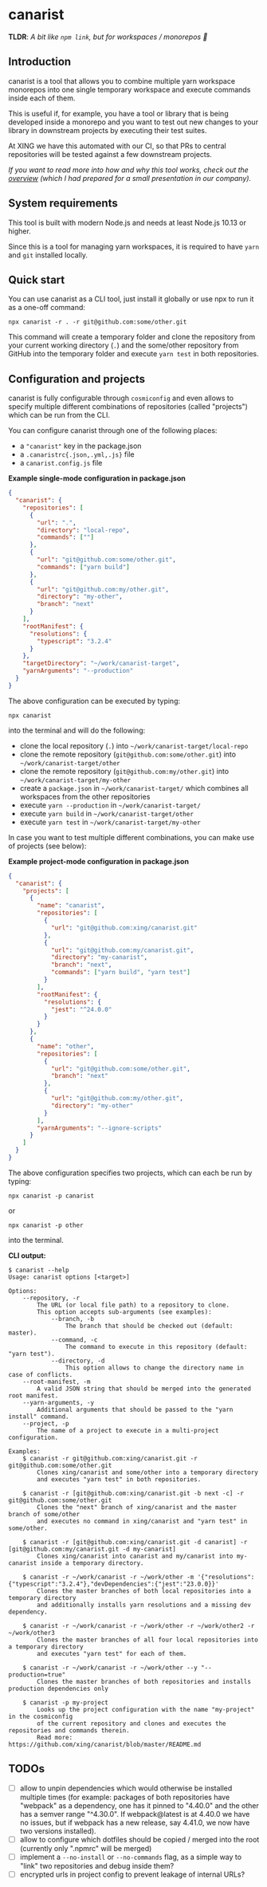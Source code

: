 # canarist

**TLDR**: _A bit like `npm link`, but for workspaces / monorepos :rocket:_

## Introduction

canarist is a tool that allows you to combine multiple yarn workspace monorepos into one single temporary workspace and execute commands inside each of them.

This is useful if, for example, you have a tool or library that is being developed inside a monorepo and you want to test out new changes to your library in downstream projects by executing their test suites.

At XING we have this automated with our CI, so that PRs to central repositories will be tested against a few downstream projects.

_If you want to read more into how and why this tool works, check out the [overview](./docs/overview.md) (which I had prepared for a small presentation in our company)._

## System requirements

This tool is built with modern Node.js and needs at least Node.js 10.13 or higher.

Since this is a tool for managing yarn workspaces, it is required to have `yarn` and `git` installed locally.

## Quick start

You can use canarist as a CLI tool, just install it globally or use npx to run it as a one-off command:

```shell
npx canarist -r . -r git@github.com:some/other.git
```

This command will create a temporary folder and clone the repository from your current working directory (`.`) and the some/other repository from GitHub into the temporary folder and execute `yarn test` in both repositories.

## Configuration and projects

canarist is fully configurable through `cosmiconfig` and even allows to specify multiple different combinations of repositories (called "projects") which can be run from the CLI.

You can configure canarist through one of the following places:

- a `"canarist"` key in the package.json
- a `.canaristrc{.json,.yml,.js}` file
- a `canarist.config.js` file

**Example single-mode configuration in package.json**

```json
{
  "canarist": {
    "repositories": [
      {
        "url": ".",
        "directory": "local-repo",
        "commands": [""]
      },
      {
        "url": "git@github.com:some/other.git",
        "commands": ["yarn build"]
      },
      {
        "url": "git@github.com:my/other.git",
        "directory": "my-other",
        "branch": "next"
      }
    ],
    "rootManifest": {
      "resolutions": {
        "typescript": "3.2.4"
      }
    },
    "targetDirectory": "~/work/canarist-target",
    "yarnArguments": "--production"
  }
}
```

The above configuration can be executed by typing:

```shell
npx canarist
```

into the terminal and will do the following:

- clone the local repository (`.`) into `~/work/canarist-target/local-repo`
- clone the remote repository (`git@github.com:some/other.git`) into `~/work/canarist-target/other`
- clone the remote repository (`git@github.com:my/other.git`) into `~/work/canarist-target/my-other`
- create a `package.json` in `~/work/canarist-target/` which combines all workspaces from the other repositories
- execute `yarn --production` in `~/work/canarist-target/`
- execute `yarn build` in `~/work/canarist-target/other`
- execute `yarn test` in `~/work/canarist-target/my-other`

In case you want to test multiple different combinations, you can make use of projects (see below):

**Example project-mode configuration in package.json**

```json
{
  "canarist": {
    "projects": [
      {
        "name": "canarist",
        "repositories": [
          {
            "url": "git@github.com:xing/canarist.git"
          },
          {
            "url": "git@github.com:my/canarist.git",
            "directory": "my-canarist",
            "branch": "next",
            "commands": ["yarn build", "yarn test"]
          }
        ],
        "rootManifest": {
          "resolutions": {
            "jest": "^24.0.0"
          }
        }
      },
      {
        "name": "other",
        "repositories": [
          {
            "url": "git@github.com:some/other.git",
            "branch": "next"
          },
          {
            "url": "git@github.com:my/other.git",
            "directory": "my-other"
          }
        ],
        "yarnArguments": "--ignore-scripts"
      }
    ]
  }
}
```

The above configuration specifies two projects, which can each be run by typing:

```shell
npx canarist -p canarist
```

or

```shell
npx canarist -p other
```

into the terminal.

**CLI output:**

```
$ canarist --help
Usage: canarist options [<target>]

Options:
    --repository, -r
        The URL (or local file path) to a repository to clone.
        This option accepts sub-arguments (see examples):
            --branch, -b
                The branch that should be checked out (default: master).
            --command, -c
                The command to execute in this repository (default: "yarn test").
            --directory, -d
                This option allows to change the directory name in case of conflicts.
    --root-manifest, -m
        A valid JSON string that should be merged into the generated root manifest.
    --yarn-arguments, -y
        Additional arguments that should be passed to the "yarn install" command.
    --project, -p
        The name of a project to execute in a multi-project configuration.

Examples:
    $ canarist -r git@github.com:xing/canarist.git -r git@github.com:some/other.git
        Clones xing/canarist and some/other into a temporary directory
        and executes "yarn test" in both repositories.

    $ canarist -r [git@github.com:xing/canarist.git -b next -c] -r git@github.com:some/other.git
        Clones the "next" branch of xing/canarist and the master branch of some/other
        and executes no command in xing/canarist and "yarn test" in some/other.

    $ canarist -r [git@github.com:xing/canarist.git -d canarist] -r [git@github.com:my/canarist.git -d my-canarist]
        Clones xing/canarist into canarist and my/canarist into my-canarist inside a temporary directory.

    $ canarist -r ~/work/canarist -r ~/work/other -m '{"resolutions":{"typescript":"3.2.4"},"devDependencies":{"jest":"23.0.0}}'
        Clones the master branches of both local repositories into a temporary directory
        and additionally installs yarn resolutions and a missing dev dependency.

    $ canarist -r ~/work/canarist -r ~/work/other -r ~/work/other2 -r ~/work/other3
        Clones the master branches of all four local repositories into a temporary directory
        and executes "yarn test" for each of them.

    $ canarist -r ~/work/canarist -r ~/work/other --y "--production=true"
        Clones the master branches of both repositories and installs production dependencies only

    $ canarist -p my-project
        Looks up the project configuration with the name "my-project" in the cosmiconfig
        of the current repository and clones and executes the repositories and commands therein.
        Read more: https://github.com/xing/canarist/blob/master/README.md
```

## TODOs

- [ ] allow to unpin dependencies which would otherwise be installed multiple times (for example: packages of both repositories have "webpack" as a dependency, one has it pinned to "4.40.0" and the other has a semver range "^4.30.0". If webpack@latest is at 4.40.0 we have no issues, but if webpack has a new release, say 4.41.0, we now have two versions installed).
- [ ] allow to configure which dotfiles should be copied / merged into the root (currently only ".npmrc" will be merged)
- [ ] implement a `--no-install` or `--no-commands` flag, as a simple way to "link" two repositories and debug inside them?
- [ ] encrypted urls in project config to prevent leakage of internal URLs?

